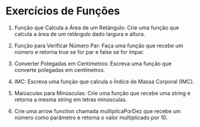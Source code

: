 # Exercícios de Funções

1. Função que Calcula a Área de um Retângulo: Crie uma função que calcula a área de um retângulo dado largura e altura.

2. Função para Verificar Número Par: Faça uma função que recebe um número e retorna true se for par e false se for ímpar.

3. Converter Polegadas em Centímetros: Escreva uma função que converte polegadas em centímetros.

4. IMC: Escreva uma função que calcula o Índice de Massa Corporal (IMC).

5. Maiúsculas para Minúsculas: Crie uma função que recebe uma string e retorna a mesma string em letras minúsculas.

6. Crie uma arrow function chamada multiplicaPorDez que recebe um número como parâmetro e retorna o valor multiplicado por 10.